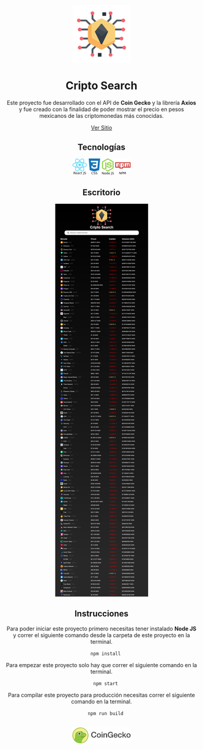 
<div align="center">
   <img width="30%" src="./README/logo.png" alt="#">
   <h1>Cripto Search</h1
      
   <p>Este proyecto fue desarrollado con el API de <b>Coin Gecko</b> y la librería <b>Axios</b> y fue creado con la finalidad de poder mostrar el precio en pesos mexicanos de las criptomonedas más conocidas.</p>

   <a href="https://erikgiovani.github.io/cripto-search/">Ver Sitio</a>
</div>

<div align="center">
   <h2>Tecnologías</h2>
   <img width="30%" src="./README/web.png" alt="#" >
</div>

<div align="center">
   <h2>Escritorio</h2>
   <img src="./README/desktop.png" alt="#">
</div>

<div align="center">
   <h2>Instrucciones</h2>
   <p>Para poder iniciar este proyecto primero necesitas tener instalado <b>Node JS</b> y correr el siguiente comando desde la carpeta de este proyecto en la terminal.</p>
   
```
   npm install
```
   
<p>Para empezar este proyecto solo hay que correr el siguiente comando en la terminal.</p>
   
```
   npm start
```
   
<p>Para compilar este proyecto para producción necesitas correr el siguiente comando en la terminal.</p>

```
   npm run build
```
   
</div>

##
<div align="center">
   <img width="30%" src="./README/coin-gecko.png" alt="#">
</div>
